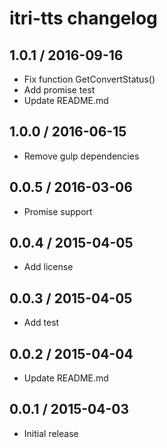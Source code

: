 # itri-tts changelog

## 1.0.1 / 2016-09-16

- Fix function GetConvertStatus()
- Add promise test
- Update README.md

## 1.0.0 / 2016-06-15

- Remove gulp dependencies

## 0.0.5 / 2016-03-06

- Promise support

## 0.0.4 / 2015-04-05

- Add license

## 0.0.3 / 2015-04-05

- Add test

## 0.0.2 / 2015-04-04

- Update README.md

## 0.0.1 / 2015-04-03

- Initial release
